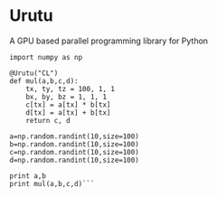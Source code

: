 Urutu
=====

A GPU based parallel programming library for Python

```from Urutu import *
import numpy as np

@Urutu("CL")
def mul(a,b,c,d):
	tx, ty, tz = 100, 1, 1
	bx, by, bz = 1, 1, 1
	c[tx] = a[tx] * b[tx]
	d[tx] = a[tx] + b[tx]
	return c, d

a=np.random.randint(10,size=100)
b=np.random.randint(10,size=100)
c=np.random.randint(10,size=100)
d=np.random.randint(10,size=100)

print a,b
print mul(a,b,c,d)```
